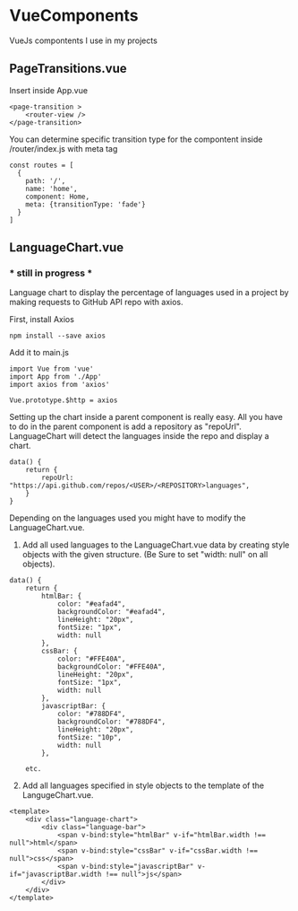# VueComponents
VueJs compontents I use in my projects

## PageTransitions.vue

Insert inside App.vue

```
<page-transition >
	<router-view />
</page-transition>
```

You can determine specific transition type for the compontent inside /router/index.js with meta tag
```
const routes = [
  {
    path: '/',
    name: 'home',
    component: Home,
    meta: {transitionType: 'fade'}
  }
]
```

## LanguageChart.vue 
### * still in progress *
Language chart to display the percentage of languages used in a project by making requests to GitHub API repo with axios.

First, install Axios
```
npm install --save axios
```

Add it to main.js

```
import Vue from 'vue'
import App from './App'
import axios from 'axios'

Vue.prototype.$http = axios
```

Setting up the chart inside a parent component is really easy. 
All you have to do in the parent component is add a repository as "repoUrl". LanguageChart will detect the languages inside the repo and display a chart.

```
data() {
	return {
		repoUrl: "https://api.github.com/repos/<USER>/<REPOSITORY>languages",
	}
}	
```

Depending on the languages used you might have to modify the LanguageChart.vue.

1) Add all used languages to the LanguageChart.vue data by creating style objects with the given structure. 
(Be Sure to set "width: null" on all objects).

```
data() {
	return {
        htmlBar: {
            color: "#eafad4",
            backgroundColor: "#eafad4",
            lineHeight: "20px",
            fontSize: "1px",
            width: null
        },
        cssBar: {
            color: "#FFE40A",
            backgroundColor: "#FFE40A",
            lineHeight: "20px",
            fontSize: "1px",
            width: null
        },
        javascriptBar: {
            color: "#788DF4",
            backgroundColor: "#788DF4",
            lineHeight: "20px",
            fontSize: "10p",
            width: null
        },
	
	etc.
```

2) Add all languages specified in style objects to the template of the LangugeChart.vue.

```
<template>
	<div class="language-chart">
		<div class="language-bar">
			<span v-bind:style="htmlBar" v-if="htmlBar.width !== null">html</span>
			<span v-bind:style="cssBar" v-if="cssBar.width !== null">css</span>
			<span v-bind:style="javascriptBar" v-if="javascriptBar.width !== null">js</span>
		</div>
	</div>
</template>
```
